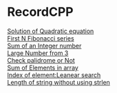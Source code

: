 # RecordCPP
[Solution of Quadratic equation](https://github.com/IrfanKpm/RecordCPP/blob/main/quad.cpp) <br>
[First N Fibonacci series](https://github.com/IrfanKpm/RecordCPP/blob/main/fib.cpp) <br>
[Sum of an Integer number](https://github.com/IrfanKpm/RecordCPP/blob/main/intsum.cpp)<br>
[Large Number from 3 ](https://github.com/IrfanKpm/RecordCPP/blob/main/largen.cpp)<br>
[Check palidrome or Not](https://github.com/IrfanKpm/RecordCPP/blob/main/palidrome.cpp)<br>
[Sum of Elements in array](https://github.com/IrfanKpm/RecordCPP/blob/main/sumarr.cpp)<br>
[Index of element:Leanear search](https://github.com/IrfanKpm/RecordCPP/blob/main/linear.cpp)<br>
[Length of string without using strlen](https://github.com/IrfanKpm/RecordCPP/blob/main/len.cpp)<br>
